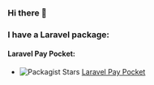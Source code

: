 ### Hi there 👋

<!--
**HPWebdeveloper/HPWebdeveloper** is a ✨ _special_ ✨ repository because its `README.md` (this file) appears on your GitHub profile.

Here are some ideas to get you started:

- 🔭 I’m currently working on ...
- 🌱 I’m currently learning ...
- 👯 I’m looking to collaborate on ...
- 🤔 I’m looking for help with ...
- 💬 Ask me about ...
- 📫 How to reach me: ...
- 😄 Pronouns: ...
- ⚡ Fun fact: ...
-->


### I have a Laravel package:

#### Laravel Pay Pocket:
 - <img alt="Packagist Stars" src="https://img.shields.io/packagist/stars/HPWebdeveloper/laravel-pay-pocket"> <a href="[https://github.com/imanghafoori1/laravel-microscope](https://github.com/HPWebdeveloper/laravel-pay-pocket)https://github.com/HPWebdeveloper/laravel-pay-pocket">  Laravel Pay Pocket
